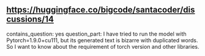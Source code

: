 ## https://huggingface.co/bigcode/santacoder/discussions/14

contains_question: yes
question_part: I have tried to run the model with Pytorch=1.9.0+cu111, but its generated text is bizarre with duplicated words. So I want to know about the requirement of torch version and other libraries.